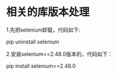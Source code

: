 # 相关的库版本处理



1.先把selenium卸载，代码如下:

pip uninstall selenium

2.安装selenium==2.48.0版本的，代码如下：

pip install selenium==2.48.0
